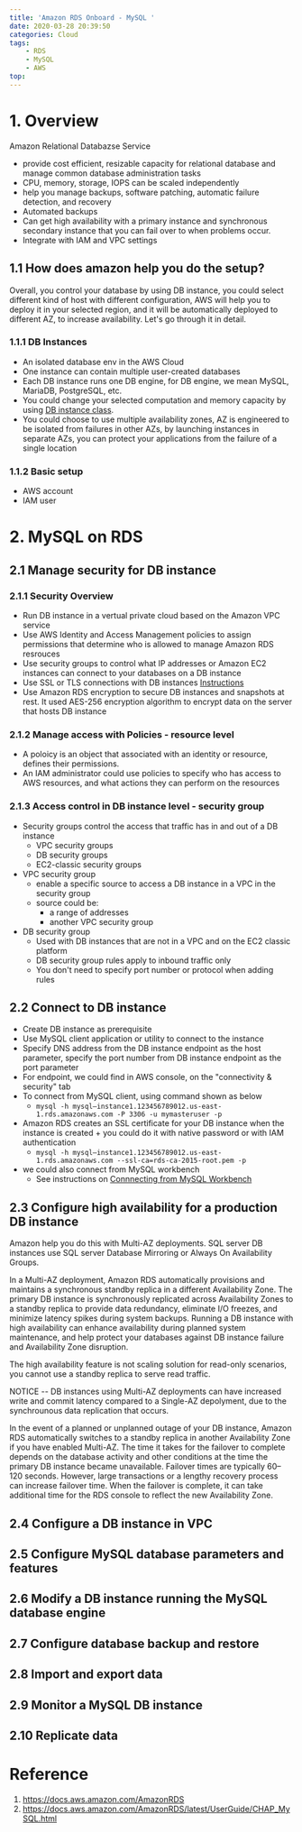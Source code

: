 ```yaml
---
title: 'Amazon RDS Onboard - MySQL '
date: 2020-03-28 20:39:50
categories: Cloud
tags:
    - RDS
    - MySQL
    - AWS
top:
---
```

# 1. Overview 

Amazon Relational Databazse Service 
+ provide cost efficient, resizable capacity for relational database and manage common database administration tasks 
+ CPU, memory, storage, IOPS can be scaled independently 
+ help you manage backups, software patching, automatic failure detection, and recovery 
+ Automated backups 
+ Can get high availability with a primary instance and synchronous secondary instance that you can fail over to when problems occur.
+ Integrate with IAM and VPC settings

## 1.1 How does amazon help you do the setup? 

Overall, you control your database by using DB instance, you could select different kind of host with different configuration, AWS will help you to deploy it in your selected region, and it will be automatically deployed to different AZ, to increase availability. Let's go through it in detail. 

### 1.1.1 DB Instances 

+ An isolated database env in the AWS Cloud 
+ One instance can contain multiple user-created databases 
+ Each DB instance runs one DB engine, for DB engine, we mean MySQL, MariaDB, PostgreSQL, etc. 
+ You could change your selected computation and memory capacity by using [DB instance class](https://docs.aws.amazon.com/AmazonRDS/latest/UserGuide/Concepts.DBInstanceClass.html).
+ You could choose to use multiple availability zones, AZ is engineered to be isolated from failures in other AZs, by launching instances in separate AZs, you can protect your applications from the failure of a single location
### 1.1.2 Basic setup 

+ AWS account 
+ IAM user 

# 2. MySQL on RDS 

## 2.1 Manage security for DB instance 

### 2.1.1 Security Overview 

+ Run DB instance in a vertual private cloud based on the Amazon VPC service 
+ Use AWS Identity and Access Management policies to assign permissions that determine who is allowed to manage Amazon RDS resrouces 
+ Use security groups to control what IP addresses or Amazon EC2 instances can connect to your databases on a DB instance
+ Use SSL or TLS connections with DB instances [Instructions](https://docs.aws.amazon.com/AmazonRDS/latest/UserGuide/UsingWithRDS.SSL.html)
+ Use Amazon RDS encryption to secure DB instances and snapshots at rest. It used AES-256 encryption algorithm to encrypt data on the server that hosts DB instance

### 2.1.2 Manage access with Policies - resource level 
+ A poloicy is an object that associated with an identity or resource, defines their permissions. 
+ An IAM administrator could use policies to specify who has access to AWS resources, and what actions they can perform on the resources 

### 2.1.3 Access control in DB instance level - security group 

+ Security groups control the access that traffic has in and out of a DB instance 
    + VPC security groups 
    + DB security groups
    + EC2-classic security groups 
+ VPC security group
    + enable a specific source to access a DB instance in a VPC in the security group 
    + source could be: 
        + a range of addresses 
        + another VPC security group 
+ DB security group 
    + Used with DB instances that are not in a VPC and on the EC2 classic platform  
    + DB security group rules apply to inbound traffic only 
    + You don't need to specify port number or protocol when adding rules 

## 2.2 Connect to DB instance 

+ Create DB instance as prerequisite 
+ Use MySQL client application or utility to connect to the instance
+ Specify DNS address from the DB instance endpoint as the host parameter, specify the port number from DB instance endpoint as the port parameter 
+ For endpoint, we could find in AWS console, on the "connectivity & security" tab 
+ To  connect from MySQL client, using command shown as below
    + `mysql -h mysql–instance1.123456789012.us-east-1.rds.amazonaws.com -P 3306 -u mymasteruser -p`
+ Amazon RDS creates an SSL certificate for your DB instance when the instance is created     + you could do it with native password or with IAM authentication 
    + `mysql -h mysql–instance1.123456789012.us-east-1.rds.amazonaws.com --ssl-ca=rds-ca-2015-root.pem -p` 
+ we could also connect from MySQL workbench 
    + See instructions on [Connnecting from MySQL Workbench](https://docs.aws.amazon.com/AmazonRDS/latest/UserGuide/USER_ConnectToInstance.html) 

## 2.3 Configure high availability for a production DB instance 

Amazon help you do this with Multi-AZ deployments. SQL server DB instances use SQL server Database Mirroring or Always On Availability Groups. 

In a Multi-AZ deployment, Amazon RDS automatically provisions and maintains a synchronous standby replica in a different Availability Zone. The primary DB instance is synchronously replicated across Availability Zones to a standby replica to provide data redundancy, eliminate I/O freezes, and minimize latency spikes during system backups. Running a DB instance with high availability can enhance availability during planned system maintenance, and help protect your databases against DB instance failure and Availability Zone disruption.

The high availability feature is not scaling solution for read-only scenarios, you cannot use a standby replica to serve read traffic. 

NOTICE -- DB instances using Multi-AZ deployments can have increased write and commit latency compared to a Single-AZ depolyment, due to the synchrounous data replication that occurs. 

In the event of a planned or unplanned outage of your DB instance, Amazon RDS automatically switches to a standby replica in another Availability Zone if you have enabled Multi-AZ. The time it takes for the failover to complete depends on the database activity and other conditions at the time the primary DB instance became unavailable. Failover times are typically 60–120 seconds. However, large transactions or a lengthy recovery process can increase failover time. When the failover is complete, it can take additional time for the RDS console to reflect the new Availability Zone.

## 2.4 Configure a DB instance in VPC 

## 2.5 Configure MySQL database parameters and features 

## 2.6 Modify a DB instance running the MySQL database engine 

## 2.7 Configure database backup and restore 

## 2.8 Import and export data 

## 2.9 Monitor a MySQL DB instance 

## 2.10 Replicate data 

# Reference 
1. https://docs.aws.amazon.com/AmazonRDS 
2. https://docs.aws.amazon.com/AmazonRDS/latest/UserGuide/CHAP_MySQL.html




